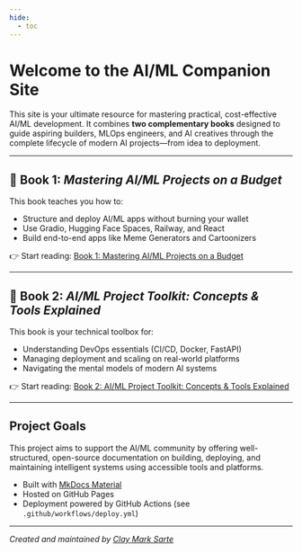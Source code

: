 ```yaml
---
hide:
  - toc
---
```


# Welcome to the AI/ML Companion Site

This site is your ultimate resource for mastering practical, cost-effective AI/ML development. It combines **two complementary books** designed to guide aspiring builders, MLOps engineers, and AI creatives through the complete lifecycle of modern AI projects—from idea to deployment.

---

## 📘 Book 1: *Mastering AI/ML Projects on a Budget*

This book teaches you how to:

* Structure and deploy AI/ML apps without burning your wallet
* Use Gradio, Hugging Face Spaces, Railway, and React
* Build end-to-end apps like Meme Generators and Cartoonizers

👉 Start reading: [Book 1: Mastering AI/ML Projects on a Budget](book_project_budget/TOC.md)

---

## 📘 Book 2: *AI/ML Project Toolkit: Concepts & Tools Explained*

This book is your technical toolbox for:

* Understanding DevOps essentials (CI/CD, Docker, FastAPI)
* Managing deployment and scaling on real-world platforms
* Navigating the mental models of modern AI systems

👉 Start reading: [Book 2: AI/ML Project Toolkit: Concepts & Tools Explained](book_toolkit/TOC.md)

---

## Project Goals

This project aims to support the AI/ML community by offering well-structured, open-source documentation on building, deploying, and maintaining intelligent systems using accessible tools and platforms.

- Built with [MkDocs Material](https://squidfunk.github.io/mkdocs-material/)
- Hosted on GitHub Pages
- Deployment powered by GitHub Actions (see `.github/workflows/deploy.yml`)

---

*Created and maintained by [Clay Mark Sarte](https://www.linkedin.com/in/clay-mark-sarte-283855147/)*
